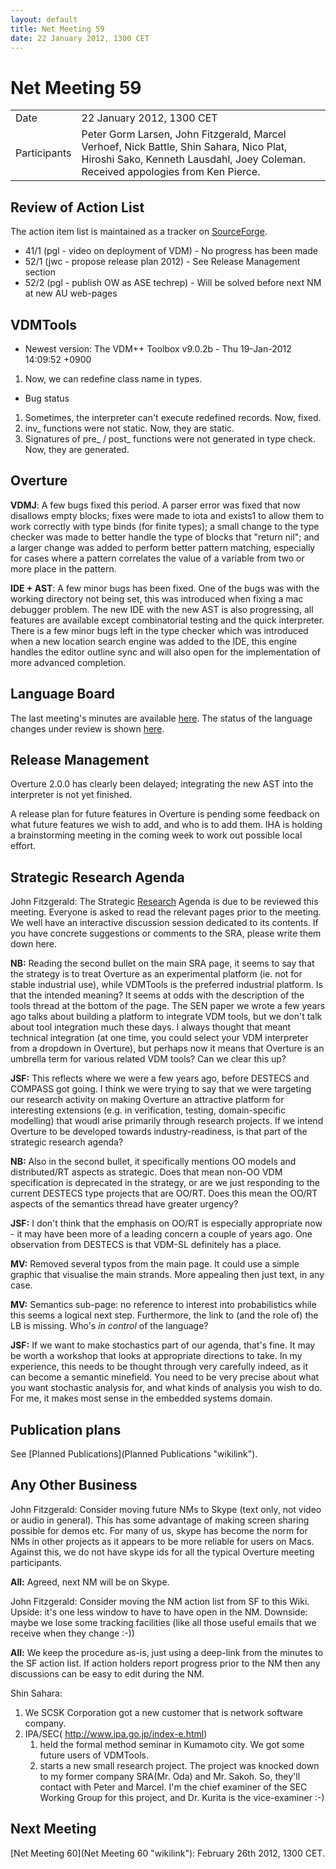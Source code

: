 ```yaml
---
layout: default
title: Net Meeting 59
date: 22 January 2012, 1300 CET
---
```



# Net Meeting 59

|||
|---|---|
| Date | 22 January 2012, 1300 CET |
| Participants | Peter Gorm Larsen, John Fitzgerald, Marcel Verhoef, Nick Battle, Shin Sahara, Nico Plat, Hiroshi Sako, Kenneth Lausdahl, Joey Coleman.  Received appologies from Ken Pierce. |

Review of Action List
---------------------

The action item list is maintained as a tracker on
[SourceForge](https://sourceforge.net/tracker/?func=browse&group_id=141350&atid=775371).

-   41/1 (pgl - video on deployment of VDM) - No progress has been made
-   52/1 (jwc - propose release plan 2012) - See Release Management
    section
-   52/2 (pgl - publish OW as ASE techrep) - Will be solved before next
    NM at new AU web-pages

VDMTools
--------

-   Newest version: The VDM++ Toolbox v9.0.2b - Thu 19-Jan-2012
    14:09:52 +0900

1.  Now, we can redefine class name in types.

-   Bug status

1.  Sometimes, the interpreter can't execute redefined records. Now,
    fixed.
2.  inv\_ functions were not static. Now, they are static.
3.  Signatures of pre\_ / post\_ functions were not generated in type
    check. Now, they are generated.

Overture
--------

**VDMJ**: A few bugs fixed this period. A parser error was fixed that
now disallows empty blocks; fixes were made to iota and exists1 to allow
them to work correctly with type binds (for finite types); a small
change to the type checker was made to better handle the type of blocks
that "return nil"; and a larger change was added to perform better
pattern matching, especially for cases where a pattern correlates the
value of a variable from two or more place in the pattern.

**IDE + AST**: A few minor bugs has been fixed. One of the bugs was with
the working directory not being set, this was introduced when fixing a
mac debugger problem. The new IDE with the new AST is also progressing,
all features are available except combinatorial testing and the quick
interpreter. There is a few minor bugs left in the type checker which
was introduced when a new location search engine was added to the IDE,
this engine handles the editor outline sync and will also open for the
implementation of more advanced completion.

Language Board
--------------

The last meeting's minutes are available
[here](http://wiki.overturetool.org/index.php/Minutes_of_the_LB_NM%2C_18th_December_2011).
The status of the language changes under review is shown
[here](https://spreadsheets.google.com/pub?key=ryibeUenlWcxrukJBlwQKuA&output=html).

Release Management
------------------

Overture 2.0.0 has clearly been delayed; integrating the new AST into
the interpreter is not yet finished.

A release plan for future features in Overture is pending some feedback
on what future features we wish to add, and who is to add them. IHA is
holding a brainstorming meeting in the coming week to work out possible
local effort.

Strategic Research Agenda
-------------------------

John Fitzgerald: The Strategic [Research](Research "wikilink") Agenda is
due to be reviewed this meeting. Everyone is asked to read the relevant
pages prior to the meeting. We well have an interactive discussion
session dedicated to its contents. If you have concrete suggestions or
comments to the SRA, please write them down here.

**NB:** Reading the second bullet on the main SRA page, it seems to say
that the strategy is to treat Overture as an experimental platform (ie.
not for stable industrial use), while VDMTools is the preferred
industrial platform. Is that the intended meaning? It seems at odds with
the description of the tools thread at the bottom of the page. The SEN
paper we wrote a few years ago talks about building a platform to
integrate VDM tools, but we don't talk about tool integration much these
days. I always thought that meant technical integration (at one time,
you could select your VDM interpreter from a dropdown in Overture), but
perhaps now it means that Overture is an umbrella term for various
related VDM tools? Can we clear this up?

**JSF:** This reflects where we were a few years ago, before DESTECS and
COMPASS got going. I think we were trying to say that we were targeting
our research activity on making Overture an attractive platform for
interesting extensions (e.g. in verification, testing, domain-specific
modelling) that woudl arise primarily through research projects. If we
intend Overture to be developed towards industry-readiness, is that part
of the strategic research agenda?

**NB:** Also in the second bullet, it specifically mentions OO models
and distributed/RT aspects as strategic. Does that mean non-OO VDM
specification is deprecated in the strategy, or are we just responding
to the current DESTECS type projects that are OO/RT. Does this mean the
OO/RT aspects of the semantics thread have greater urgency?

**JSF:** I don't think that the emphasis on OO/RT is especially
appropriate now - it may have been more of a leading concern a couple of
years ago. One observation from DESTECS is that VDM-SL definitely has a
place.

**MV:** Removed several typos from the main page. It could use a simple
graphic that visualise the main strands. More appealing then just text,
in any case.

**MV:** Semantics sub-page: no reference to interest into probabilistics
while this seems a logical next step. Furthermore, the link to (and the
role of) the LB is missing. Who's *in control* of the language?

**JSF:** If we want to make stochastics part of our agenda, that's fine.
It may be worth a workshop that looks at appropriate directions to take.
In my experience, this needs to be thought through very carefully
indeed, as it can become a semantic minefield. You need to be very
precise about what you want stochastic analysis for, and what kinds of
analysis you wish to do. For me, it makes most sense in the embedded
systems domain.

Publication plans
-----------------

See [Planned Publications](Planned Publications "wikilink").

Any Other Business
------------------

John Fitzgerald: Consider moving future NMs to Skype (text only, not
video or audio in general). This has some advantage of making screen
sharing possible for demos etc. For many of us, skype has become the
norm for NMs in other projects as it appears to be more reliable for
users on Macs. Against this, we do not have skype ids for all the
typical Overture meeting participants.

**All:** Agreed, next NM will be on Skype.

John Fitzgerald: Consider moving the NM action list from SF to this
Wiki. Upside: it's one less window to have to have open in the NM.
Downside: maybe we lose some tracking facilities (like all those useful
emails that we receive when they change :-))

**All:** We keep the procedure as-is, just using a deep-link from the
minutes to the SF action list. If action holders report progress prior
to the NM then any discussions can be easy to edit during the NM.

Shin Sahara:

1.  We SCSK Corporation got a new customer that is network software
    company.
2.  IPA/SEC( <http://www.ipa.go.jp/index-e.html>)
    1.  held the formal method seminar in Kumamoto city. We got some
        future users of VDMTools.
    2.  starts a new small research project. The project was knocked
        down to my former company SRA(Mr. Oda) and Mr. Sakoh. So,
        they'll contact with Peter and Marcel. I'm the chief examiner of
        the SEC Working Group for this project, and Dr. Kurita is the
        vice-examiner :-)

Next Meeting
------------

[Net Meeting 60](Net Meeting 60 "wikilink"): February 26th 2012, 1300
CET.
